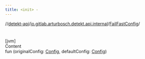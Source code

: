 ```yaml
---
title: <init> -
---
```

//[detekt-api](../../index.md)/[io.gitlab.arturbosch.detekt.api.internal](../index.md)/[FailFastConfig](index.md)/[<init>](-init-.md)



# <init>  
[jvm]  
Content  
fun [<init>](-init-.md)(originalConfig: [Config](../../io.gitlab.arturbosch.detekt.api/-config/index.md), defaultConfig: [Config](../../io.gitlab.arturbosch.detekt.api/-config/index.md))  



